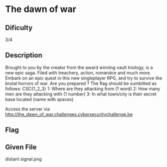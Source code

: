 # The dawn of war

## Dificulty
3/4

## Description
Brought to you by the creator from the award winning vault triology, is a new epic saga. Filed with treachery, action, romandce and much more. Embark on an epic quest in this new singleplayer RPG, and try to survive the brutal horrors of war. Are you prepared ?
The flag should be sumbitted as follows: CSC{1_2_3}
1: Where are they attacking from (1 word)
2: How many men are they attacking with (1 number)
3: In what town/city is their secret base located (name with spaces)

Access the server via
http://the_dawn_of_war.challenges.cybersecuritychallenge.be

## Flag

## Given File
distant signal.png